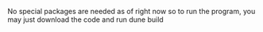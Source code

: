 No special packages are needed as of right now so to run the program, you may just download the code and run dune build